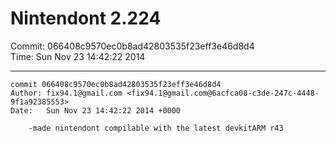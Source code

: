 # Nintendont 2.224
Commit: 066408c9570ec0b8ad42803535f23eff3e46d8d4  
Time: Sun Nov 23 14:42:22 2014   

-----

```
commit 066408c9570ec0b8ad42803535f23eff3e46d8d4
Author: fix94.1@gmail.com <fix94.1@gmail.com@6acfca08-c3de-247c-4448-9f1a92385553>
Date:   Sun Nov 23 14:42:22 2014 +0000

    -made nintendont compilable with the latest devkitARM r43
```
